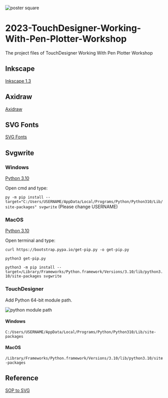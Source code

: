 ![poster square](https://github.com/gwangyu-lee/2023-TouchDesigner-Working-With-Pen-Plotter-Workshop/assets/79373845/20527fc5-45db-4146-9ab9-d7ad12628f7f)

# 2023-TouchDesigner-Working-With-Pen-Plotter-Workshop
The project files of TouchDesigner Working With Pen Plotter Workshop

## Inkscape
[Inkscape 1.3](https://inkscape.org/release/inkscape-1.3/)

## Axidraw
[Axidraw](https://wiki.evilmadscientist.com/Axidraw_Software_Installation)

## SVG Fonts
[SVG Fonts](https://gitlab.com/oskay/svg-fonts)

## Svgwrite

### Windows
[Python 3.10](https://www.python.org/downloads/release/python-3100/)  

Open cmd and type:

`py -m pip install --target="C:/Users/USERNAME/AppData/Local/Programs/Python/Python310/Lib/site-packages" svgwrite`
(Please change USERNAME)

### MacOS
[Python 3.10](https://www.python.org/downloads/release/python-3100/)    

Open terminal and type:

`curl https://bootstrap.pypa.io/get-pip.py -o get-pip.py`  

`python3 get-pip.py`  

`python3 -m pip install --target=/Library/Frameworks/Python.framework/Versions/3.10/lib/python3.10/site-packages svgwrite`

### TouchDesigner

Add Python 64-bit module path.

![python module path](https://github.com/gwangyu-lee/2023-TouchDesigner-Working-With-Pen-Plotter-Workshop/assets/79373845/3d82d935-62e4-4667-8ce3-1c4bc36c8723)

#### Windows
`C:/Users/USERNAME/AppData/Local/Programs/Python/Python310/Lib/site-packages`

#### MacOS
`/Library/Frameworks/Python.framework/Versions/3.10/lib/python3.10/site-packages`

## Reference
[SOP to SVG](https://github.com/raganmd/touchdesigner-sop-to-svg)
